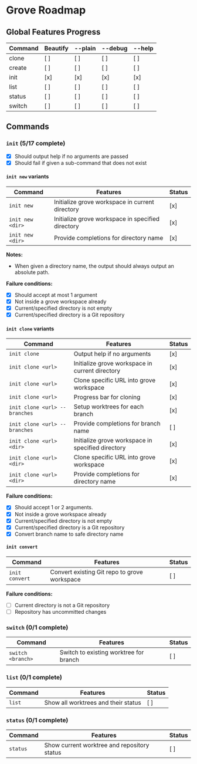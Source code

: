 # Grove Roadmap

## Global Features Progress

| Command | Beautify | --plain | --debug | --help |
| ------- | -------- | ------- | ------- | ------ |
| clone   | [ ]      | [ ]     | [ ]     | [ ]    |
| create  | [ ]      | [ ]     | [ ]     | [ ]    |
| init    | [x]      | [x]     | [x]     | [x]    |
| list    | [ ]      | [ ]     | [ ]     | [ ]    |
| status  | [ ]      | [ ]     | [ ]     | [ ]    |
| switch  | [ ]      | [ ]     | [ ]     | [ ]    |

## Commands

### `init` (5/17 complete)

- [x] Should output help if no arguments are passed
- [x] Should fail if given a sub-command that does not exist

#### `init new` variants

| Command          | Features                                          | Status |
| ---------------- | ------------------------------------------------- | ------ |
| `init new`       | Initialize grove workspace in current directory   | [x]    |
| `init new <dir>` | Initialize grove workspace in specified directory | [x]    |
| `init new <dir>` | Provide completions for directory name            | [x]    |

**Notes:**

- When given a directory name, the output should always output an absolute path.

**Failure conditions:**

- [x] Should accept at most 1 argument
- [x] Not inside a grove workspace already
- [x] Current/specified directory is not empty
- [x] Current/specified directory is a Git repository

#### `init clone` variants

| Command                       | Features                                          | Status |
| ----------------------------- | ------------------------------------------------- | ------ |
| `init clone`                  | Output help if no arguments                       | [x]    |
| `init clone <url>`            | Initialize grove workspace in current directory   | [x]    |
| `init clone <url>`            | Clone specific URL into grove workspace           | [x]    |
| `init clone <url>`            | Progress bar for cloning                          | [x]    |
| `init clone <url> --branches` | Setup worktrees for each branch                   | [x]    |
| `init clone <url> --branches` | Provide completions for branch name               | [ ]    |
| `init clone <url> <dir>`      | Initialize grove workspace in specified directory | [x]    |
| `init clone <url> <dir>`      | Clone specific URL into grove workspace           | [x]    |
| `init clone <url> <dir>`      | Provide completions for directory name            | [x]    |

**Failure conditions:**

- [x] Should accept 1 or 2 arguments.
- [x] Not inside a grove workspace already
- [x] Current/specified directory is not empty
- [x] Current/specified directory is a Git repository
- [x] Convert branch name to safe directory name

#### `init convert`

| Command        | Features                                     | Status |
| -------------- | -------------------------------------------- | ------ |
| `init convert` | Convert existing Git repo to grove workspace | [ ]    |

**Failure conditions:**

- [ ] Current directory is not a Git repository
- [ ] Repository has uncommitted changes

### `switch` (0/1 complete)

| Command           | Features                               | Status |
| ----------------- | -------------------------------------- | ------ |
| `switch <branch>` | Switch to existing worktree for branch | [ ]    |

### `list` (0/1 complete)

| Command | Features                            | Status |
| ------- | ----------------------------------- | ------ |
| `list`  | Show all worktrees and their status | [ ]    |

### `status` (0/1 complete)

| Command  | Features                                    | Status |
| -------- | ------------------------------------------- | ------ |
| `status` | Show current worktree and repository status | [ ]    |
